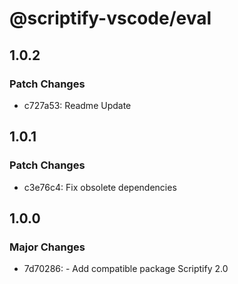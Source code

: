 # @scriptify-vscode/eval

## 1.0.2

### Patch Changes

- c727a53: Readme Update

## 1.0.1

### Patch Changes

- c3e76c4: Fix obsolete dependencies

## 1.0.0

### Major Changes

- 7d70286: - Add compatible package Scriptify 2.0
